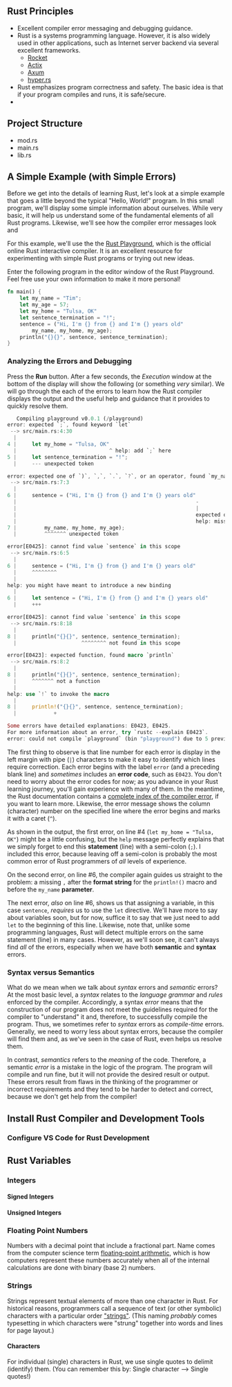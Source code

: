 ## Rust Principles
- Excellent compiler error messaging and debugging guidance.
- Rust is a systems programming language. However, it is also widely used in other applications, such as Internet server backend via several excellent frameworks.
	- [Rocket](https://rocket.rs/)
	- [Actix](https://actix.rs/)
	- [Axum](https://github.com/tokio-rs/axum)
	- [hyper.rs](https://hyper.rs/)
- Rust emphasizes program correctness and safety. The basic idea is that if your program compiles and runs, it is safe/secure.
- 

## Project Structure
- mod.rs
- main.rs
- lib.rs

## A Simple Example (with Simple Errors)
Before we get into the details of learning Rust, let's look at a simple example that goes a little beyond the typical "Hello, World!" program. In this small program, we'll display some simple information about ourselves. While very basic, it will help us understand some of the fundamental elements of all Rust programs. Likewise, we'll see how the compiler error messages look and 

For this example, we'll use the the [Rust Playground](https://play.rust-lang.org/), which is the official online Rust interactive compiler. It is an excellent resource for experimenting with simple Rust programs or trying out new ideas.

Enter the following program in the editor window of the Rust Playground. Feel free use your own information to make it more personal!

```rust
fn main() {
    let my_name = "Tim";
    let my_age = 57;
    let my_home = "Tulsa, OK"
    let sentence_termination = "!";
    sentence = ("Hi, I'm {} from {} and I'm {} years old" 
		my_name, my_home, my_age);
	println("{}{}", sentence, sentence_termination);
}
```

### Analyzing the Errors and Debugging
Press the **Run** button. After a few seconds, the _Execution_ window at the bottom of the display will show the following (or something _very_ similar). We will go through the each of the errors to learn how the Rust compiler displays the output and the useful help and guidance that it provides to quickly resolve them.

```rust
   Compiling playground v0.0.1 (/playground)
error: expected `;`, found keyword `let`
 --> src/main.rs:4:30
  |
4 |     let my_home = "Tulsa, OK"
  |                              ^ help: add `;` here
5 |     let sentence_termination = "!";
  |     --- unexpected token

error: expected one of `)`, `,`, `.`, `?`, or an operator, found `my_name`
 --> src/main.rs:7:3
  |
6 |     sentence = ("Hi, I'm {} from {} and I'm {} years old" 
  |                                                          -
  |                                                          |
  |                                                          expected one of `)`, `,`, `.`, `?`, or an operator
  |                                                          help: missing `,`
7 |         my_name, my_home, my_age);
  |         ^^^^^^^ unexpected token

error[E0425]: cannot find value `sentence` in this scope
 --> src/main.rs:6:5
  |
6 |     sentence = ("Hi, I'm {} from {} and I'm {} years old" 
  |     ^^^^^^^^
  |
help: you might have meant to introduce a new binding
  |
6 |     let sentence = ("Hi, I'm {} from {} and I'm {} years old" 
  |     +++

error[E0425]: cannot find value `sentence` in this scope
 --> src/main.rs:8:18
  |
8 |     println("{}{}", sentence, sentence_termination);
  |                     ^^^^^^^^ not found in this scope

error[E0423]: expected function, found macro `println`
 --> src/main.rs:8:2
  |
8 |     println("{}{}", sentence, sentence_termination);
  |     ^^^^^^^ not a function
  |
help: use `!` to invoke the macro
  |
8 |     println!("{}{}", sentence, sentence_termination);
  |            +

Some errors have detailed explanations: E0423, E0425.
For more information about an error, try `rustc --explain E0423`.
error: could not compile `playground` (bin "playground") due to 5 previous errors
```

The first thing to observe is that line number for each error is display in the left margin with pipe (`|`) characters to make it easy to identify which lines require correction. Each error begins with the label `error` (and a preceding blank line) and _sometimes_ includes an **error code**, such as `E0423`. You don't need to worry about the error codes for now; as you advance in your Rust learning journey, you'll gain experience with many of them. In the meantime, the Rust documentation contains a [complete index of the compiler error](https://doc.rust-lang.org/error_codes/error-index.html), if you want to learn more. Likewise, the error message shows the column (character) number on the specified line where the error begins and marks it with a caret (`^`).

As shown in the output, the first error, on line #4 (`let my_home = "Tulsa, OK"`) might be a little confusing, but the `help` message perfectly explains that we simply forget to end this **statement** (line) with a semi-colon (`;`). I included this error, because leaving off a semi-colon is probably the most common error of Rust programmers of _all_ levels of experience.

On the second error, on line #6, the compiler again guides us straight to the problem: a missing `,` after the **format string** for the `println!()` macro and before the `my_name` **parameter**.

The next error, _also_ on line #6, shows us that assigning a variable, in this case `sentence`, _requires_ us to use the `let` directive. We'll have more to say about variables soon, but for now, suffice it to say that we just need to add `let` to the beginning of this line. Likewise, note that, unlike some programming languages, Rust will detect multiple errors on the same statement (line) in many cases. However, as we'll soon see, it can't always find _all_ of the errors, especially when we have both **semantic** and **syntax** errors.

### Syntax versus Semantics
What do we mean when we talk about _syntax_ errors and _semantic_ errors? At the most basic level, a _syntax_ relates to the _language grammar_ and _rules_ enforced by the compiler. Accordingly, a syntax _error_ means that the construction of our program does not meet the guidelines required for the compiler to "understand" it and, therefore, to successfully compile the program. Thus, we sometimes refer to _syntax_ errors as _compile-time_ errors. Generally, we need to worry less about syntax errors, because the compiler will find them and, as we've seen in the case of Rust, even helps us resolve them.

In contrast, _semantics_ refers to the _meaning_ of the code. Therefore, a semantic _error_ is a mistake in the logic of the program. The program will compile and run fine, but it will not provide the desired result or output. These errors result from flaws in the thinking of the programmer or incorrect requirements and they tend to be harder to detect and correct, because we don't get help from the compiler!


## Install Rust Compiler and Development Tools

### Configure VS Code for Rust Development

## Rust Variables

### Integers

#### Signed Integers

#### Unsigned Integers


### Floating Point Numbers
Numbers with a decimal point that include a fractional part. Name comes from the computer science term [floating-point arithmetic](https://en.m.wikipedia.org/wiki/Floating-point_arithmetic), which is how computers represent these numbers accurately when all of the internal calculations are done with binary (base 2) numbers.

### Strings
Strings represent textual elements of more than one character in Rust. For historical reasons, programmers call a sequence of text (or other symbolic) characters with a particular order ["strings"](https://en.wikipedia.org/wiki/String_(computer_science)). (This naming _probably_ comes typesetting in which characters were "strung" together into words and lines for page layout.)

#### Characters
For individual (single) characters in Rust, we use single quotes to delimit (identify) them. (You can remember this by: Single character --> Single quotes!)
